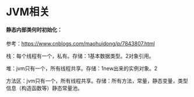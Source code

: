 # JVM相关

#### 静态内部类何时初始化：

参考：https://www.cnblogs.com/maohuidong/p/7843807.html

栈：每个线程有一个，私有。存储：1基本数据类型。2对象引用。

堆：jvm只有一个，所有线程共享。存储：1new出来的实例对象。2

方法区：jvm只有一个，所有线程共享。存储：所有方法，常量，静态变量，类型信息（构造函数等）静态常量池。